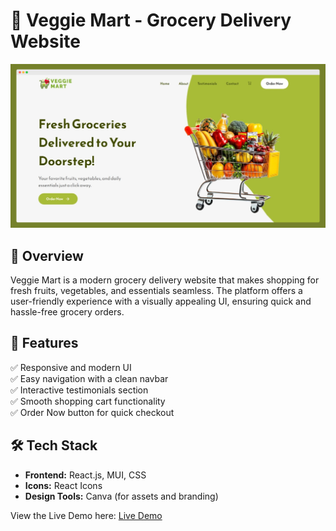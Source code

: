 # 🛒 Veggie Mart - Grocery Delivery Website  

![Veggie Mart](./VeggieMart_homepage.png)  

## 📌 Overview  
Veggie Mart is a modern grocery delivery website that makes shopping for fresh fruits, vegetables, and essentials seamless. The platform offers a user-friendly experience with a visually appealing UI, ensuring quick and hassle-free grocery orders.  

## 🚀 Features  
✅ Responsive and modern UI  
✅ Easy navigation with a clean navbar  
✅ Interactive testimonials section  
✅ Smooth shopping cart functionality  
✅ Order Now button for quick checkout  

## 🛠️ Tech Stack  
- **Frontend:** React.js, MUI, CSS  
- **Icons:** React Icons  
- **Design Tools:** Canva (for assets and branding)  



View the Live Demo here: [Live Demo](https://veggie-mart-njy3.vercel.app/)

  
